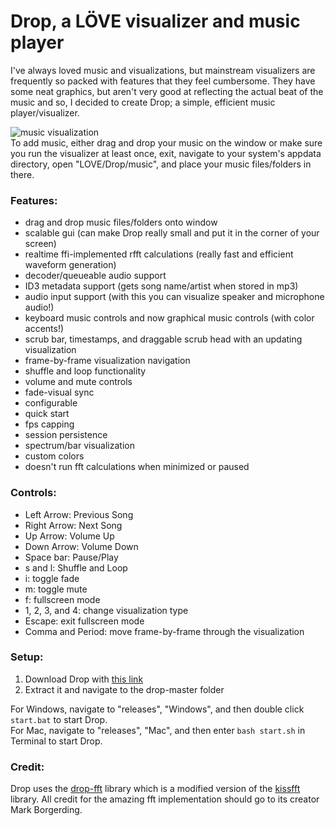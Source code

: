 Drop, a LÖVE visualizer and music player
==========

I've always loved music and visualizations, but mainstream visualizers are frequently so packed with features
that they feel cumbersome. They have some neat graphics, but aren't very good at reflecting the actual beat of
the music and so, I decided to create Drop; a simple, efficient music player/visualizer.    

![music visualization](https://i.imgur.com/LLsSyNt.png)    
To add music, either drag and drop your music on the window or make sure you run the visualizer at least once, exit, navigate to your system's appdata directory, open "LOVE/Drop/music", and place your music files/folders in there.

### Features:
  - drag and drop music files/folders onto window
  - scalable gui (can make Drop really small and put it in the corner of your screen)
  - realtime ffi-implemented rfft calculations (really fast and efficient waveform generation)
  - decoder/queueable audio support
  - ID3 metadata support (gets song name/artist when stored in mp3)
  - audio input support (with this you can visualize speaker and microphone audio!)
  - keyboard music controls and now graphical music controls (with color accents!)
  - scrub bar, timestamps, and draggable scrub head with an updating visualization
  - frame-by-frame visualization navigation
  - shuffle and loop functionality
  - volume and mute controls
  - fade-visual sync
  - configurable
  - quick start
  - fps capping
  - session persistence
  - spectrum/bar visualization
  - custom colors
  - doesn't run fft calculations when minimized or paused

### Controls:
  - Left Arrow: Previous Song
  - Right Arrow: Next Song
  - Up Arrow: Volume Up
  - Down Arrow: Volume Down
  - Space bar: Pause/Play
  - s and l: Shuffle and Loop
  - i: toggle fade
  - m: toggle mute
  - f: fullscreen mode
  - 1, 2, 3, and 4: change visualization type
  - Escape: exit fullscreen mode
  - Comma and Period: move frame-by-frame through the visualization

### Setup:
1. Download Drop with [this link](https://github.com/nabakin/drop/archive/master.zip)
2. Extract it and navigate to the drop-master folder

For Windows, navigate to "releases", "Windows", and then double click `start.bat` to start Drop.    
For Mac, navigate to "releases", "Mac", and then enter `bash start.sh` in Terminal to start Drop.

### Credit:
Drop uses the [drop-fft](https://github.com/nabakin/drop-fft) library which is a modified version of the [kissfft](https://sourceforge.net/projects/kissfft/) library.  All credit for the amazing fft implementation should go to its creator Mark Borgerding.